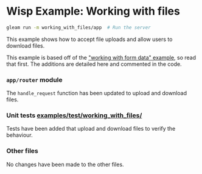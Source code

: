 # Wisp Example: Working with files

```sh
gleam run -m working_with_files/app  # Run the server
```

This example shows how to accept file uploads and allow users to download files.

This example is based off of the ["working with form data" example][form_data],
so read that first. The additions are detailed here and commented in the code.

[form_data]: [examples/src/working_with_form_data](./../working_with_form_data/)

### `app/router` module

The `handle_request` function has been updated to upload and download files.

### Unit tests [examples/test/working_with_files/](../../test/working_with_files/)

Tests have been added that upload and download files to verify the behaviour.

### Other files

No changes have been made to the other files.
